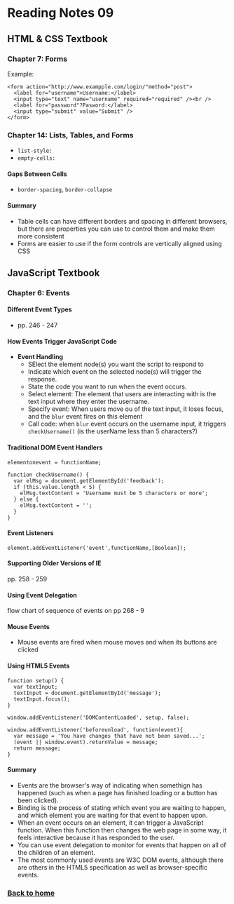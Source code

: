 # Reading Notes 09

## HTML & CSS Textbook

### Chapter 7: Forms

Example:

```
<form action="http://www.exampple.com/login/"method="post">
  <label for="username">Username:</label>
  <input type="text" name="username" required="required" /><br />
  <label for="password"?Pasword:</label>
  <input type="submit" value="Submit" />
</form>
```

### Chapter 14: Lists, Tables, and Forms

- `list-style:`
- `empty-cells:`

#### Gaps Between Cells

- `border-spacing`, `border-collapse`

#### Summary

- Table cells can have different borders and spacing in different browsers, but there are properties you can use to control them and make them more consistent
- Forms are easier to use if the form controls are vertically aligned using CSS

## JavaScript Textbook

### Chapter 6: Events

#### Different Event Types

- pp. 246 - 247

#### How Events Trigger JavaScript Code

- **Event Handling**
  - SElect the element node(s) you want the script to respond to
  - Indicate which event on the selected node(s) will trigger the response.
  - State the code you want to run when the event occurs.
  - Select element: The element that users are interacting with is the text input where they enter the username.
  - Specify event: When users move ou of the text input, it loses focus, and the `blur` event fires on this element
  - Call code: when `blur` event occurs on the username input, it triggers `checkUsername()` (is the userName less than 5 characters?)

#### Traditional DOM Event Handlers

```
elementonevent = functionName;
```

```
function checkUsername() {
  var elMsg = document.getElementById('feedback');
  if (this.value.length < 5) {
    elMsg.textContent = 'Username must be 5 characters or more';
  } else {
    elMsg.textContent = '';
  }
}
```

#### Event Listeners

```
element.addEventListener('event',functionName,[Boolean]);
```

#### Supporting Older Versions of IE

pp. 258 - 259

#### Using Event Delegation

flow chart of sequence of events on pp 268 - 9

#### Mouse Events

- Mouse events are fired when mouse moves and when its buttons are clicked

#### Using HTML5 Events

```
function setup() {
  var textInput;
  textInput = document.getElementById('message');
  textInput.focus();
}

window.addEventListener('DOMContentLoaded', setup, false);

window.addEventListener('beforeunload', function(event){
  var message = 'You have changes that have not been saved...';
  (event || window.event).returnValue = message;
  return message;
}
```

#### Summary

- Events are the browser's way of indicating when somethign has happened (such as when a page has finished loading or a button has been clicked).
- Binding is the process of stating which event you are waiting to happen, and which element you are waiting for that event to happen upon.
- When an event occurs on an element, it can trigger a JavaScript function. When this function then changes the web page in some way, it feels interactive because it has responded to the user.
- You can use event delegation to monitor for events that happen on all of the children of an element.
- The most commonly used events are W3C DOM events, although there are others in the HTML5 specification as well as browser-specific events.

### [Back to home](https://dcalhoun286.github.io/reading-notes/)
